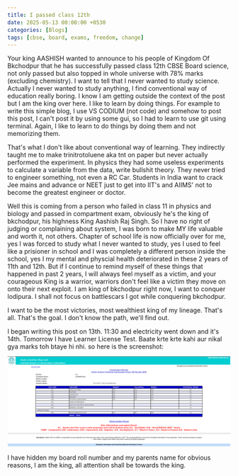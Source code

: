 ```yaml
---
title: I passed class 12th
date: 2025-05-13 00:00:00 +0530
categories: [Blogs]
tags: [cbse, board, exams, freedom, change]
---
```

Your king AASHISH wanted to announce to his people of Kingdom Of Bkchodpur that he has successfully passed class 12th CBSE Board science, not only passed but also topped in whole universe with 78% marks (excluding chemistry). I want to tell that I never wanted to study science. Actually I never wanted to study anything, I find conventional way of education really boring. I know I am getting outside the context of the post but I am the king over here. I like to learn by doing things. For example to write this simple blog, I use VS CODIUM (not code) and somehow to post this post, I can't post it by using some gui, so I had to learn to use git using terminal. Again, I like to learn to do things by doing them and not memorizing them.

That's what I don't like about conventional way of learning. They indirectly taught me to make trinitrotoluene aka tnt on paper but never actually performed the experiment. In physics they had some useless experiments to calculate a variable from the data, write bullshit theory. They never tried to engineer something, not even a RC Car. Students in India want to crack Jee mains and advance or NEET just to get into IIT's and AIIMS' not to become the greatest engineer or doctor.

Well this is coming from a person who failed in class 11 in physics and biology and passed in compartment exam, obviously he's the king of bkchodpur, his highness King Aashish Raj Singh. So I have no right of judging or complaining about system, I was born to make MY life valuable and worth it, not others. Chapter of school life is now officially over for me, yes I was forced to study what I never wanted to study, yes I used to feel like a prisioner in school and I was completely a different person inside the school, yes I my mental and physcial health deteriorated in these 2 years of 11th and 12th. But if I continue to remind myself of these things that happened in past 2 years, I will always feel myself as a victim, and your courageous King is a warrior, warriors don't feel like a victim they move on onto their next exploit. I am king of bkchodpur right now, I want to conquer lodipura. I shall not focus on battlescars I got while conquering bkchodpur.

I want to be the most victories, most wealthiest king of my lineage. That's all. That's the goal. I don't know the path, we'll find out.

I began writing this post on 13th. 11:30 and electricity went down and it's 14th. Tomorrow I have Learner License Test. Baate krte krte kahi aur nikal gya marks toh btaye hi nhi.
so here is the screenshot: 

![Board Result 2025](/assets/post/image.jpg)

I have hidden my board roll number and my parents name for obvious reasons, I am the king, all attention shall be towards the king.